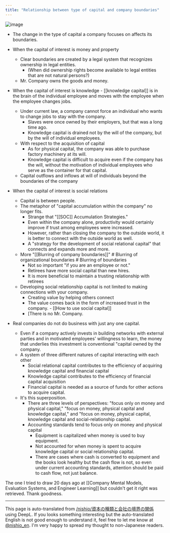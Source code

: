 ```yaml
---
title: "Relationship between type of capital and company boundaries"
---
```


![image](https://gyazo.com/2a0fc66f70df7c48b3509330c5244ee9/thumb/1000)
- The change in the type of capital a company focuses on affects its boundaries.
- When the capital of interest is money and property
    - Clear boundaries are created by a legal system that recognizes ownership in legal entities.
        - (When did ownership rights become available to legal entities that are not natural persons?)
    - Mr. Company owns the goods and money.
- When the capital of interest is knowledge
        - [[knowledge capital]] is in the brain of the individual employee and moves with the employee when the employee changes jobs.
    - Under current law, a company cannot force an individual who wants to change jobs to stay with the company.
        - Slaves were once owned by their employers, but that was a long time ago.
        - Knowledge capital is drained not by the will of the company, but by the will of individual employees.
    - With respect to the acquisition of capital
        - As for physical capital, the company was able to purchase factory machinery at its will.
        - Knowledge capital is difficult to acquire even if the company has the will, without the motivation of individual employees who serve as the container for that capital.
    - Capital outflows and inflows at will of individuals beyond the boundaries of the company
- When the capital of interest is social relations
    - Capital is between people.
    - The metaphor of "capital accumulation within the company" no longer fits.
        - Strange that "[[SOC]] Accumulation Strategies."
        - Even within the company alone, productivity would certainly improve if trust among employees were increased.
        - However, rather than closing the company to the outside world, it is better to connect with the outside world as well.
        - A "strategy for the development of social relational capital" that connects and expands more and more.
    - More "[[Blurring of company boundaries]]" # Blurring of organizational boundaries # Blurring of boundaries
        - Not so important "if you are an employee or not."
        - Retirees have more social capital than new hires.
        - It is more beneficial to maintain a trusting relationship with retirees
    - Developing social relationship capital is not limited to making connections with your company.
        - Creating value by helping others connect
        - The value comes back in the form of increased trust in the company.
                - [[How to use social capital]]
        - [There is no Mr. Company.

- Real companies do not do business with just any one capital.
    - Even if a company actively invests in building networks with external parties and in motivated employees' willingness to learn, the money that underlies this investment is conventional "capital owned by the company.
    - A system of three different natures of capital interacting with each other
        - Social relational capital contributes to the efficiency of acquiring knowledge capital and financial capital
        - Knowledge capital contributes to the efficiency of financial capital acquisition
        - Financial capital is needed as a source of funds for other actions to acquire capital.
    - It's this superposition.
        - There are three levels of perspectives: "focus only on money and physical capital," "focus on money, physical capital and knowledge capital," and "focus on money, physical capital, knowledge capital and social-relationship capital.
        - Accounting standards tend to focus only on money and physical capital
            - Equipment is capitalized when money is used to buy equipment.
            - Not accounted for when money is spent to acquire knowledge capital or social relationship capital.
            - There are cases where cash is converted to equipment and the books look healthy but the cash flow is not, so even under current accounting standards, attention should be paid to cash flow, not just balance.

The one I tried to draw 20 days ago at [[Company Mental Models, Evaluation Systems, and Engineer Learning]] but couldn't get it right was retrieved. Thank goodness.

---
This page is auto-translated from [/nishio/資本の種類と会社の境界の関係](https://scrapbox.io/nishio/資本の種類と会社の境界の関係) using DeepL. If you looks something interesting but the auto-translated English is not good enough to understand it, feel free to let me know at [@nishio_en](https://twitter.com/nishio_en). I'm very happy to spread my thought to non-Japanese readers.
